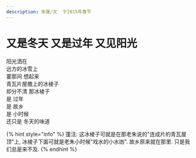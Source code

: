 ```yaml
---
description: 朱蓬/文  于2015年春节
---
```


# 又是冬天 又是过年 又见阳光

阳光洒在   
远方的冰雪上   
霎那间 想起来   
青瓦片屋檐上的冰棱子   
却分不清 那冰棱子   
是 过年   
是 故乡   
是 小时候   
还只是 冬天的味道

{% hint style="info" %}
蓬注: 这冰棱子可就是在那老朱说的"连成片的青瓦屋顶"上,  冰棱子下面可就是老朱小时候"戏水的小水凼".   故乡原来就在那里. 只是我们总是来不及.
{% endhint %}



